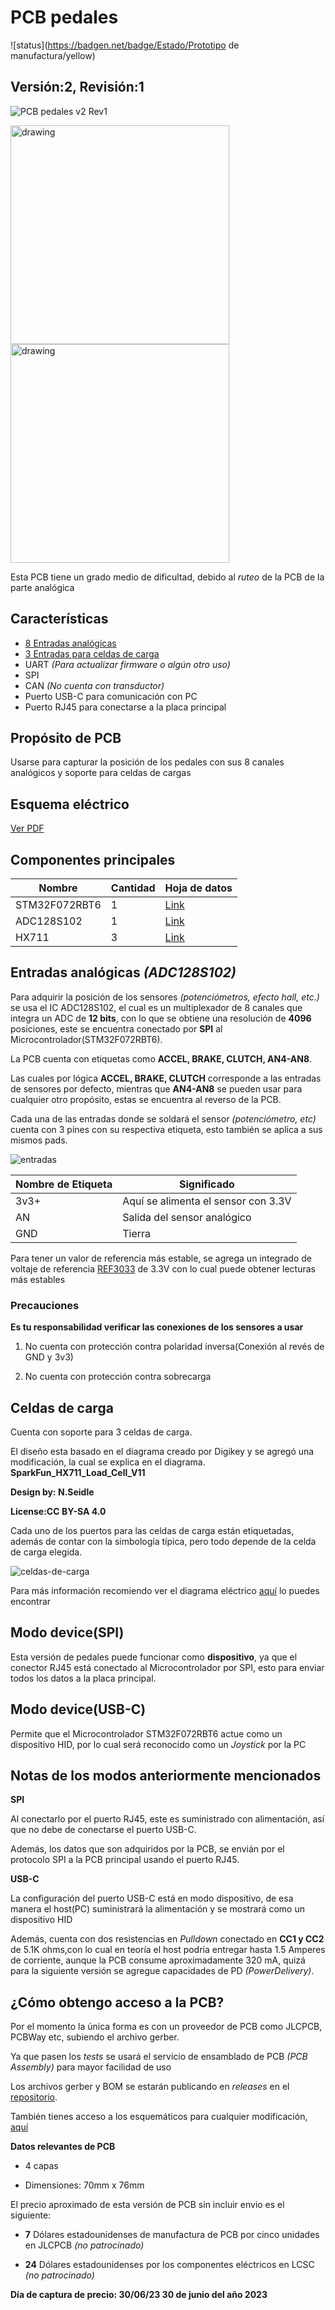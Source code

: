 # PCB pedales
![status](https://badgen.net/badge/Estado/Prototipo de manufactura/yellow)
## Versión:2, Revisión:1

![PCB pedales v2 Rev1](./img/Pedals3.png)

<img src="../img/front_bgr.png" alt="drawing" width="350"/>
<img src="../img/back_bgr.png" alt="drawing" width="350"/>

Esta PCB tiene un grado medio de dificultad, debido al _ruteo_ de la PCB de la parte 
analógica

## Características

- [8 Entradas analógicas](#entradas-analogicas-adc128s102)
- [3 Entradas para celdas de carga](#celdas-de-carga)
- UART _(Para actualizar firmware o algún otro uso)_
- SPI
- CAN _(No cuenta con transductor)_
- Puerto USB-C para comunicación con PC
- Puerto RJ45 para conectarse a la placa principal

## Propósito de PCB
Usarse para capturar la posición de los pedales con sus 8 canales analógicos y soporte
para celdas de cargas

## Esquema eléctrico 

[Ver PDF](./pdfs/kicad_schematic.pdf)

## Componentes principales

|Nombre|Cantidad|Hoja de datos|
|-|-|-|
|STM32F072RBT6|1|[Link](https://datasheet.lcsc.com/lcsc/1809301214_STMicroelectronics-STM32F072RBT6_C46046.pdf)|
|ADC128S102|1|[Link](https://datasheet.lcsc.com/lcsc/2304140030_Texas-Instruments-ADC128S102CIMTX-NOPB_C179666.pdf)|
|HX711|3|[Link](https://cdn.sparkfun.com/datasheets/Sensors/ForceFlex/hx711_english.pdf)|


## Entradas analógicas _(ADC128S102)_

Para adquirir la posición de los sensores _(potenciómetros, efecto hall, etc.)_
se usa el IC ADC128S102, el cual es un multiplexador de 8 canales que integra un 
ADC de **12 bits**, con lo que se obtiene una resolución de **4096** posiciones, este
se encuentra conectado por **SPI** al Microcontrolador(STM32F072RBT6).

La PCB cuenta con etiquetas como **ACCEL, BRAKE, CLUTCH, AN4-AN8**.

Las cuales por lógica **ACCEL, BRAKE, CLUTCH** corresponde a las entradas de sensores 
por defecto, mientras que **AN4-AN8** se pueden usar para cualquier otro propósito,
estas se encuentra al reverso de la PCB.

Cada una de las entradas donde se soldará el sensor _(potenciómetro, etc)_ cuenta con 
3 pines con su respectiva etiqueta, esto también se aplica a sus mismos pads.

![entradas](./img/señales.png)

|Nombre de Etiqueta|Significado|
|-|-|
|3v3+|Aquí se alimenta el sensor con 3.3V|
|AN|Salida del sensor analógico|
|GND|Tierra|

Para tener un valor de referencia más estable, se agrega un integrado de voltaje de
referencia [REF3033](http://www.ti.com/lit/ds/symlink/ref3033.pdf) de 3.3V con lo cual
puede obtener lecturas más estables


### Precauciones

**Es tu responsabilidad verificar las conexiones de los sensores a usar**

1. No cuenta con protección contra polaridad inversa(Conexión al revés de GND y 3v3)

2. No cuenta con protección contra sobrecarga

## Celdas de carga

Cuenta con soporte para 3 celdas de carga.

El diseño esta basado en el diagrama creado por Digikey y se agregó una modificación, la
cual se explica en el diagrama.
**SparkFun_HX711_Load_Cell_V11**

**Design by: N.Seidle**

**License:CC BY-SA 4.0**


Cada uno de los puertos para las celdas de carga están etiquetadas, además de contar con
la simbología típica, pero todo depende de la celda de carga elegida.

![celdas-de-carga](./img/load_cells.png)

Para más información recomiendo ver el diagrama eléctrico
[aquí](./pdfs/kicad_schematic.pdf#page=5) lo puedes encontrar

## Modo device(SPI)
Esta versión de pedales puede funcionar como **dispositivo**, ya que el conector RJ45
está conectado al Microcontrolador por SPI, esto para enviar todos los datos a la placa
principal.

## Modo device(USB-C)
Permite que el Microcontrolador STM32F072RBT6 actue como un dispositivo HID, por lo cual
será reconocido como un _Joystick_ por la PC

## Notas de los modos anteriormente mencionados

**SPI**

Al conectarlo por el puerto RJ45, este es suministrado con alimentación, así 
que no debe de conectarse el puerto USB-C.

Además, los datos que son adquiridos por la PCB, se envián por el protocolo SPI
a la PCB principal usando el puerto RJ45.

**USB-C**

La configuración del puerto USB-C está en modo dispositivo, de esa manera el host(PC) 
suministrará la alimentación y se mostrará como un dispositivo HID

Además, cuenta con dos resistencias en _Pulldown_ conectado en **CC1 y CC2** 
de 5.1K ohms,con lo cual en teoría el host podría entregar hasta 1.5 Amperes 
de corriente, aunque la PCB consume aproximadamente 320 mA, 
quizá para la siguiente versión se agregue 
capacidades de PD _(PowerDelivery)_.

## ¿Cómo obtengo acceso a la PCB?

Por el momento la única forma es con un proveedor de PCB como JLCPCB, PCBWay etc,
subiendo el archivo gerber.

Ya que pasen los _tests_ se usará el servicio de ensamblado de PCB _(PCB Assembly)_
para mayor facilidad de uso

Los archivos gerber y BOM se estarán publicando en _releases_ en el 
[repositorio](https://github.com/janc18/CAE32).

También tienes acceso a los esquemáticos para cualquier modificación, [aquí](https://github.com/janc18/CAE32/tree/main/Esquematicos/CAE32_PCB/Pedals/Pedals)

**Datos relevantes de PCB**

- 4 capas

- Dimensiones: 70mm x 76mm

El precio aproximado de esta versión de PCB  sin incluir envio es el siguiente:

- **7** Dólares estadounidenses de manufactura de PCB por cinco unidades en 
JLCPCB _(no patrocinado)_

- **24** Dólares estadounidenses por los componentes eléctricos  en LCSC 
_(no patrocinado)_

**Día de captura de precio: 30/06/23 30 de junio del año 2023**

